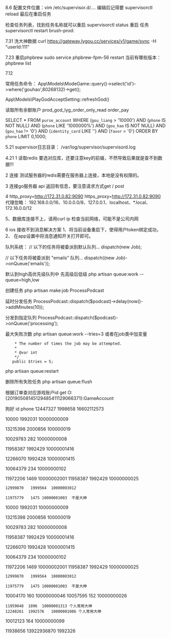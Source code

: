 8.6
配置文件位置：vim /etc/supervisor.d/....
编辑后记得要 supervisorctl reload
最后在重启任务

检查任务列表，找到任务名称就可以重启
supervisorctl status
重启 任务
supervisorctl restart brush-prod:

   7.31
洗大神数据
   curl https://gateway.lygou.cc/services/v1/game/sync -H "userId:111"


   7.23
   重启phpbrew
   sudo service phpbrew-fpm-56 restart
   当前有哪些版本：
   phpbrew list

   7.12

   常用任务命令：
   App\Models\ModeGame::query()->select('id')->where('gouhao',80268132)->get();

   App\Models\PlayGodAcceptSetting::refreshGod()

   读取所有余额账户
    prod_god_lyg_order_only_read order_pay

   SELECT * FROM `purse_account` WHERE (`gou_liang` > '10000') AND (`phone` IS NOT NULL) AND (`phone` LIKE '1000000%') AND (`gou_hao` IS NOT NULL) AND (`gou_hao` != '0') AND (`identity_card` LIKE '') AND (`favor` = '0') ORDER BY `phone` LIMIT 0,1000;

   
   5.21
   supervisor日志目录：
   /var/log/supervisor/supervisord.log

   4.21
   1 读取redis 要选对应库，还要注意key的前缀，不然导致后果就是查不到数据!!!

   2 连接 测试服务器的redis需要在服务器上连接，本地是没有权限的。

   3 连接go服务器 api 返回有信息，要注意请求方式get / post

   4  http_proxy=http://172.31.0.82:9090 https_proxy=http://172.31.0.82:9090
   代理忽略： 192.168.0.0/16、10.0.0.0/8、127.0.0.1、localhost、*.local、172.16.0.0/12

   
   5、数据库连接不上，请用curl ip 检查当前网络，可能不是公司内网

   6 ios 接收不到消息解决方案 1、将当前设备重启下，使得用户token绑定成功，  2、 在app设置中将消息通知开关打开即可。

   队列系统：
   // 以下的任务将被委派到默认队列...
   dispatch(new Job);

   // 以下任务将被委派到 "emails" 队列...
   dispatch((new Job)->onQueue('emails'));

   默认到high高优先级队列中  先高级后低级
   php artisan queue:work --queue=high,low

   创建任务
   php artisan make:job ProcessPodcast

   延时分发任务
    ProcessPodcast::dispatch($podcast)->delay(now()->addMinutes(10));

   分发到指定队列
    ProcessPodcast::dispatch($podcast)->onQueue('processing');

   最大失败次数
    php artisan queue:work --tries=3
   或者在job类中加变量

        * The number of times the job may be attempted.
        *
        * @var int
        */
       public $tries = 5;

   
   php artisan queue:restart

   删除所有失败任务
   php artisan queue:flush

   
   根据订单查对应游戏账户id
   get O:{20190508145129485411129066371}:GameAccount

   
   
   狗好    id             phone
   12447327       1998658  16602112573

   10000     1992031  10000000009

   13215398  2000856  100000019

   10029783  282  10000000008

   11958387  1992429  10000001416

   12266070  1992428  10000001415

   10064379   234  10000000102

   11972206       1469    10000002001
   11958387       1992429   10000000025

    12999870   1999564  10000003012

    11975779   1475 10000001003  不是大神

   
   10000     1992031  10000000009

   13215398  2000856  100000019

   10029783  282  10000000008

   11958387  1992429  10000001416

   12266070  1992428  10000001415

   10064379   234  10000000102

   11972206       1469    10000002001
   11958387       1992429   10000000025

    12999870   1999564  10000003012

    11975779   1475 10000001003  不是大神

   10004170  160  10000000046
   10057595 152  10000000026

   
    11959048  1896  10000001313 个人常用大神
    12248261  1992576   10000001086 个人常用大神

   10012123  164  10000000099

   11938656  13922936870  1992326